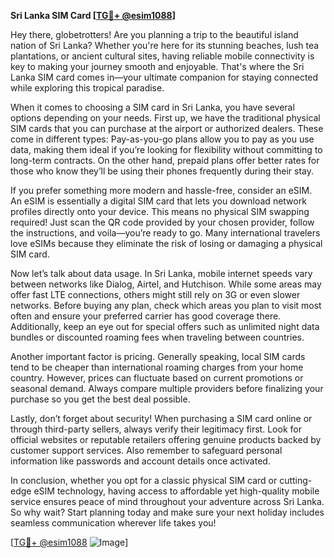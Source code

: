**Sri Lanka SIM Card [[TG💪+ @esim1088](https://t.me/s/esim1088)]**

Hey there, globetrotters! Are you planning a trip to the beautiful island nation of Sri Lanka? Whether you're here for its stunning beaches, lush tea plantations, or ancient cultural sites, having reliable mobile connectivity is key to making your journey smooth and enjoyable. That's where the Sri Lanka SIM card comes in—your ultimate companion for staying connected while exploring this tropical paradise.

When it comes to choosing a SIM card in Sri Lanka, you have several options depending on your needs. First up, we have the traditional physical SIM cards that you can purchase at the airport or authorized dealers. These come in different types: Pay-as-you-go plans allow you to pay as you use data, making them ideal if you’re looking for flexibility without committing to long-term contracts. On the other hand, prepaid plans offer better rates for those who know they’ll be using their phones frequently during their stay.

If you prefer something more modern and hassle-free, consider an eSIM. An eSIM is essentially a digital SIM card that lets you download network profiles directly onto your device. This means no physical SIM swapping required! Just scan the QR code provided by your chosen provider, follow the instructions, and voila—you’re ready to go. Many international travelers love eSIMs because they eliminate the risk of losing or damaging a physical SIM card.

Now let’s talk about data usage. In Sri Lanka, mobile internet speeds vary between networks like Dialog, Airtel, and Hutchison. While some areas may offer fast LTE connections, others might still rely on 3G or even slower networks. Before buying any plan, check which areas you plan to visit most often and ensure your preferred carrier has good coverage there. Additionally, keep an eye out for special offers such as unlimited night data bundles or discounted roaming fees when traveling between countries.

Another important factor is pricing. Generally speaking, local SIM cards tend to be cheaper than international roaming charges from your home country. However, prices can fluctuate based on current promotions or seasonal demand. Always compare multiple providers before finalizing your purchase so you get the best deal possible.

Lastly, don’t forget about security! When purchasing a SIM card online or through third-party sellers, always verify their legitimacy first. Look for official websites or reputable retailers offering genuine products backed by customer support services. Also remember to safeguard personal information like passwords and account details once activated.

In conclusion, whether you opt for a classic physical SIM card or cutting-edge eSIM technology, having access to affordable yet high-quality mobile service ensures peace of mind throughout your adventure across Sri Lanka. So why wait? Start planning today and make sure your next holiday includes seamless communication wherever life takes you!

[[TG💪+ @esim1088](https://t.me/s/esim1088) ![Image](https://i.postimg.cc/Y0z9fWf4/image.png)]